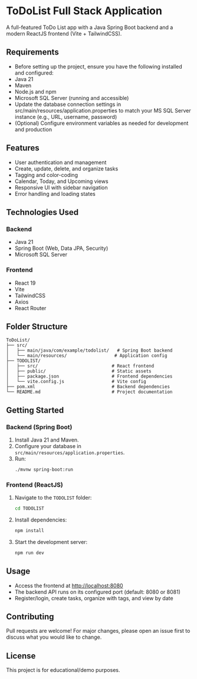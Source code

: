 # ToDoList Full Stack Application

A full-featured ToDo List app with a Java Spring Boot backend and a modern ReactJS frontend (Vite + TailwindCSS).


## Requirements
- Before setting up the project, ensure you have the following installed and configured:
- Java 21
- Maven
- Node.js and npm
- Microsoft SQL Server (running and accessible)
- Update the database connection settings in src/main/resources/application.properties to match your MS SQL Server instance (e.g., URL, username, password)
- (Optional) Configure environment variables as needed for development and production


## Features
- User authentication and management
- Create, update, delete, and organize tasks
- Tagging and color-coding
- Calendar, Today, and Upcoming views
- Responsive UI with sidebar navigation
- Error handling and loading states

## Technologies Used
### Backend
- Java 21
- Spring Boot (Web, Data JPA, Security)
- Microsoft SQL Server

### Frontend
- React 19
- Vite
- TailwindCSS
- Axios
- React Router

## Folder Structure
```
ToDoList/
├── src/
│   ├── main/java/com/example/todolist/   # Spring Boot backend
│   └── main/resources/                  # Application config
├── TODOLIST/
│   ├── src/                            # React frontend
│   ├── public/                         # Static assets
│   ├── package.json                    # Frontend dependencies
│   └── vite.config.js                  # Vite config
├── pom.xml                             # Backend dependencies
└── README.md                           # Project documentation
```

## Getting Started
### Backend (Spring Boot)
1. Install Java 21 and Maven.
2. Configure your database in `src/main/resources/application.properties`.
3. Run:
   ```bash
   ./mvnw spring-boot:run
   ```

### Frontend (ReactJS)
1. Navigate to the `TODOLIST` folder:
   ```bash
   cd TODOLIST
   ```
2. Install dependencies:
   ```bash
   npm install
   ```
3. Start the development server:
   ```bash
   npm run dev
   ```

## Usage
- Access the frontend at [http://localhost:8080](http://localhost:8080)
- The backend API runs on its configured port (default: 8080 or 8081)
- Register/login, create tasks, organize with tags, and view by date

## Contributing
Pull requests are welcome! For major changes, please open an issue first to discuss what you would like to change.

## License
This project is for educational/demo purposes.

